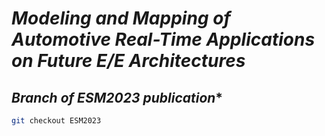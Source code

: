 # *Modeling and Mapping of Automotive Real-Time Applications on Future E/E Architectures*

## *Branch of ESM2023 publication**
```sh
git checkout ESM2023
```
